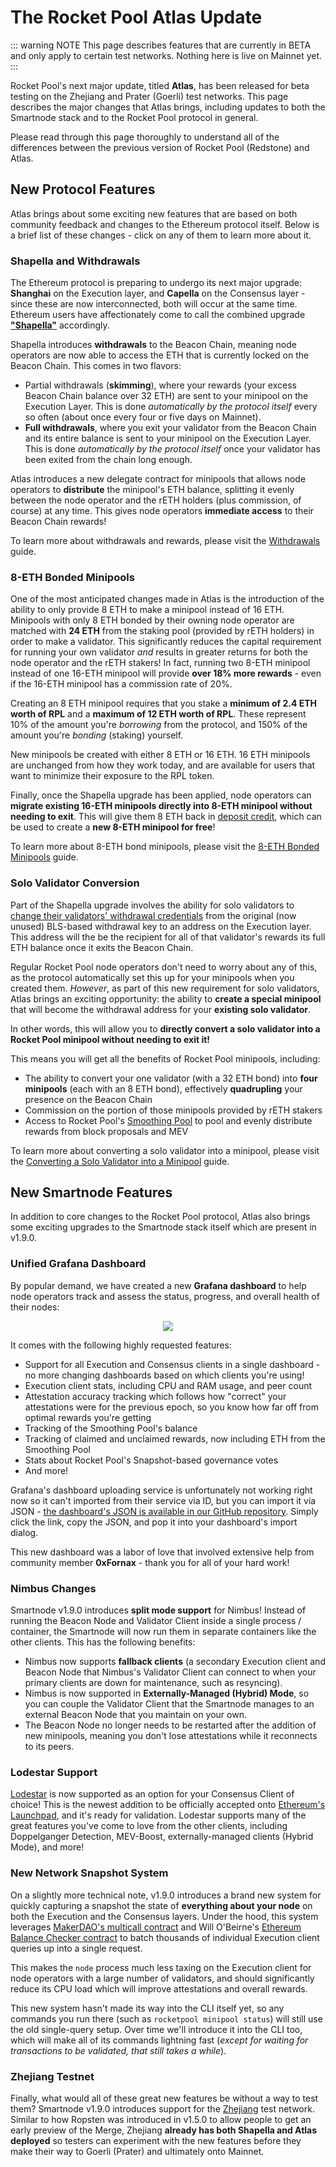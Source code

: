 # The Rocket Pool Atlas Update

::: warning NOTE
This page describes features that are currently in BETA and only apply to certain test networks.
Nothing here is live on Mainnet yet.
:::

Rocket Pool's next major update, titled **Atlas**, has been released for beta testing on the Zhejiang and Prater (Goerli) test networks.
This page describes the major changes that Atlas brings, including updates to both the Smartnode stack and to the Rocket Pool protocol in general.

Please read through this page thoroughly to understand all of the differences between the previous version of Rocket Pool (Redstone) and Atlas.


## New Protocol Features

Atlas brings about some exciting new features that are based on both community feedback and changes to the Ethereum protocol itself.
Below is a brief list of these changes - click on any of them to learn more about it.


### Shapella and Withdrawals

The Ethereum protocol is preparing to undergo its next major upgrade: **Shanghai** on the Execution layer, and **Capella** on the Consensus layer - since these are now interconnected, both will occur at the same time.
Ethereum users have affectionately come to call the combined upgrade [**"Shapella"**](https://blog.ethereum.org/2023/02/21/sepolia-shapella-announcement) accordingly.

Shapella introduces **withdrawals** to the Beacon Chain, meaning node operators are now able to access the ETH that is currently locked on the Beacon Chain.
This comes in two flavors:

- Partial withdrawals (**skimming**), where your rewards (your excess Beacon Chain balance over 32 ETH) are sent to your minipool on the Execution Layer. This is done *automatically by the protocol itself* every so often (about once every four or five days on Mainnet).
- **Full withdrawals**, where you exit your validator from the Beacon Chain and its entire balance is sent to your minipool on the Execution Layer. This is done *automatically by the protocol itself* once your validator has been exited from the chain long enough.

Atlas introduces a new delegate contract for minipools that allows node operators to **distribute** the minipool's ETH balance, splitting it evenly between the node operator and the rETH holders (plus commission, of course) at any time.
This gives node operators **immediate access** to their Beacon Chain rewards!

To learn more about withdrawals and rewards, please visit the [Withdrawals](./withdrawals.md) guide.


### 8-ETH Bonded Minipools

One of the most anticipated changes made in Atlas is the introduction of the ability to only provide 8 ETH to make a minipool instead of 16 ETH.
Minipools with only 8 ETH bonded by their owning node operator are matched with **24 ETH** from the staking pool (provided by rETH holders) in order to make a validator.
This significantly reduces the capital requirement for running your own validator *and* results in greater returns for both the node operator and the rETH stakers!
In fact, running two 8-ETH minipool instead of one 16-ETH minipool will provide **over 18% more rewards** - even if the 16-ETH minipool has a commission rate of 20%.

Creating an 8 ETH minipool requires that you stake a **minimum of 2.4 ETH worth of RPL** and a **maximum of 12 ETH worth of RPL**.
These represent 10% of the amount you're *borrowing* from the protocol, and 150% of the amount you're *bonding* (staking) yourself.

New minipools be created with either 8 ETH or 16 ETH.
16 ETH minipools are unchanged from how they work today, and are available for users that want to minimize their exposure to the RPL token.

Finally, once the Shapella upgrade has been applied, node operators can **migrate existing 16-ETH minipools directly into 8-ETH minipool without needing to exit**.
This will give them 8 ETH back in [deposit credit](./credit.md), which can be used to create a **new 8-ETH minipool for free**!

To learn more about 8-ETH bond minipools, please visit the [8-ETH Bonded Minipools](./lebs.md) guide.


### Solo Validator Conversion

Part of the Shapella upgrade involves the ability for solo validators to [change their validators' withdrawal credentials](https://notes.ethereum.org/@launchpad/withdrawals-faq) from the original (now unused) BLS-based withdrawal key to an address on the Execution layer.
This address will the be the recipient for all of that validator's rewards its full ETH balance once it exits the Beacon Chain.

Regular Rocket Pool node operators don't need to worry about any of this, as the protocol automatically set this up for your minipools when you created them.
*However*, as part of this new requirement for solo validators, Atlas brings an exciting opportunity: the ability to **create a special minipool** that will become the withdrawal address for your **existing solo validator**.

In other words, this will allow you to **directly convert a solo validator into a Rocket Pool minipool without needing to exit it!**

This means you will get all the benefits of Rocket Pool minipools, including:
- The ability to convert your one validator (with a 32 ETH bond) into **four minipools** (each with an 8 ETH bond), effectively **quadrupling** your presence on the Beacon Chain
- Commission on the portion of those minipools provided by rETH stakers
- Access to Rocket Pool's [Smoothing Pool](../node/fee-distrib-sp.md#the-smoothing-pool) to pool and evenly distribute rewards from block proposals and MEV 

To learn more about converting a solo validator into a minipool, please visit the [Converting a Solo Validator into a Minipool](./solo-staker-migration.md) guide.


## New Smartnode Features 

In addition to core changes to the Rocket Pool protocol, Atlas also brings some exciting upgrades to the Smartnode stack itself which are present in v1.9.0.


### Unified Grafana Dashboard

By popular demand, we have created a new **Grafana dashboard** to help node operators track and assess the status, progress, and overall health of their nodes:

<center>

![](./images/grafana-1.2.png)

</center>


It comes with the following highly requested features:

- Support for all Execution and Consensus clients in a single dashboard - no more changing dashboards based on which clients you're using!
- Execution client stats, including CPU and RAM usage, and peer count
- Attestation accuracy tracking which follows how "correct" your attestations were for the previous epoch, so you know how far off from optimal rewards you're getting
- Tracking of the Smoothing Pool's balance
- Tracking of claimed and unclaimed rewards, now including ETH from the Smoothing Pool
- Stats about Rocket Pool's Snapshot-based governance votes
- And more!

Grafana's dashboard uploading service is unfortunately not working right now so it can't imported from their service via ID, but you can import it via JSON - [the dashboard's JSON is available in our GitHub repository](https://raw.githubusercontent.com/rocket-pool/smartnode-install/atlas/Dashboards/Rocket%20Pool%20Dashboard%20v1.2.0-rc1.json).
Simply click the link, copy the JSON, and pop it into your dashboard's import dialog.

This new dashboard was a labor of love that involved extensive help from community member **0xFornax** - thank you for all of your hard work!



### Nimbus Changes

Smartnode v1.9.0 introduces **split mode support** for Nimbus!
Instead of running the Beacon Node and Validator Client inside a single process / container, the Smartnode will now run them in separate containers like the other clients. This has the following benefits:
- Nimbus now supports **fallback clients** (a secondary Execution client and Beacon Node that Nimbus's Validator Client can connect to when your primary clients are down for maintenance, such as resyncing).
- Nimbus is now supported in **Externally-Managed (Hybrid) Mode**, so you can couple the Validator Client that the Smartnode manages to an external Beacon Node that you maintain on your own.
- The Beacon Node no longer needs to be restarted after the addition of new minipools, meaning you don't lose attestations while it reconnects to its peers.


### Lodestar Support

[Lodestar](https://chainsafe.github.io/lodestar/) is now supported as an option for your Consensus Client of choice!
This is the newest addition to be officially accepted onto [Ethereum's Launchpad](https://launchpad.ethereum.org/en/lodestar), and it's ready for validation.
Lodestar supports many of the great features you've come to love from the other clients, including Doppelganger Detection, MEV-Boost, externally-managed clients (Hybrid Mode), and more!


### New Network Snapshot System

On a slightly more technical note, v1.9.0 introduces a brand new system for quickly capturing a snapshot the state of **everything about your node** on both the Execution and the Consensus layers.
Under the hood, this system leverages [MakerDAO's multicall contract](https://github.com/makerdao/multicall) and Will O'Beirne's [Ethereum Balance Checker contract](https://github.com/wbobeirne/eth-balance-checker) to batch thousands of individual Execution client queries up into a single request. 

This makes the `node` process much less taxing on the Execution client for node operators with a large number of validators, and should significantly reduce its CPU load which will improve attestations and overall rewards.

This new system hasn't made its way into the CLI itself yet, so any commands you run there (such as `rocketpool minipool status`) will still use the old single-query setup.
Over time we'll introduce it into the CLI too, which will make all of its commands lightning fast (*except for waiting for transactions to be validated, that still takes a while*).


### Zhejiang Testnet

Finally, what would all of these great new features be without a way to test them?
Smartnode v1.9.0 introduces support for the [Zhejiang](https://zhejiang.ethpandaops.io/) test network.
Similar to how Ropsten was introduced in v1.5.0 to allow people to get an early preview of the Merge, Zhejiang **already has both Shapella and Atlas deployed** so testers can experiment with the new features before they make their way to Goerli (Prater) and ultimately onto Mainnet.
